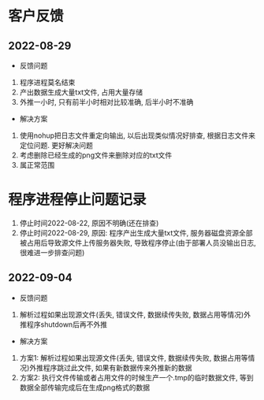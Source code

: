 # 客户反馈

## 2022-08-29

- 反馈问题

1. 程序进程莫名结束
2. 产出数据生成大量txt文件, 占用大量存储
3. 外推一小时, 只有前半小时相对比较准确, 后半小时不准确

- 解决方案

1. 使用nohup把日志文件重定向输出, 以后出现类似情况好排查, 根据日志文件来定位问题. 更好解决问题
2. 考虑删除已经生成的png文件来删除对应的txt文件
3. 属正常范围

# 程序进程停止问题记录

1. 停止时间2022-08-22, 原因不明确(还在排查)
2. 停止时间2022-08-29, 原因: 程序产出生成大量txt文件, 服务器磁盘资源全部被占用后导致源文件上传服务器失败, 导致程序停止(由于部署人员没输出日志, 很难进一步排查问题)

## 2022-09-04

- 反馈问题

1. 解析过程如果出现源文件(丢失, 错误文件, 数据续传失败, 数据占用等情况)外推程序shutdown后再不外推

- 解决方案

1. 方案1: 解析过程如果出现源文件(丢失, 错误文件, 数据续传失败, 数据占用等情况)外推程序跳过此文件, 如果有新数据传来外推新的数据
1. 方案2: 执行文件传输或者占用文件的时候生产一个.tmp的临时数据文件, 等到数据全部传输完成后在生成png格式的数据

